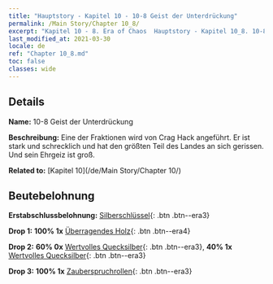 ```yaml
---
title: "Hauptstory - Kapitel 10 - 10-8 Geist der Unterdrückung"
permalink: /Main Story/Chapter 10_8/
excerpt: "Kapitel 10 - 8. Era of Chaos  Hauptstory - Kapitel 10_8. 10-8 Geist der Unterdrückung"
last_modified_at: 2021-03-30
locale: de
ref: "Chapter 10_8.md"
toc: false
classes: wide
---
```


## Details

 **Name:** 10-8 Geist der Unterdrückung

 **Beschreibung:** Eine der Fraktionen wird von Crag Hack angeführt. Er ist stark und schrecklich und hat den größten Teil des Landes an sich gerissen. Und sein Ehrgeiz ist groß.

 **Related to:** [Kapitel 10](/de/Main Story/Chapter 10/)

## Beutebelohnung

 **Erstabschlussbelohnung:** [Silberschlüssel](/de/Items/con_693/){: .btn .btn--era3}

 **Drop 1:** **100% 1x** [Überragendes Holz](/de/Items/mat_34/){: .btn .btn--era4}

 **Drop 2:** **60% 0x** [Wertvolles Quecksilber](/de/Items/mat_28/){: .btn .btn--era3}, **40% 1x** [Wertvolles Quecksilber](/de/Items/mat_28/){: .btn .btn--era3}

 **Drop 3:** **100% 1x** [Zauberspruchrollen](/de/Items/con_694/){: .btn .btn--era3}

